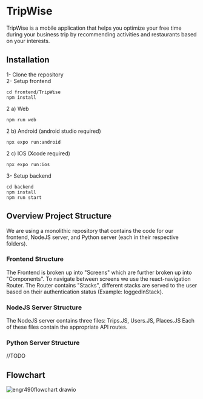 
# TripWise
TripWise is a mobile application that helps you optimize your free time during your business trip by recommending activities and restaurants based on your interests. 

## Installation

1- Clone the repository \
2- Setup frontend
```console
cd frontend/TripWise
npm install
```
2 a) Web
```console
npm run web
```
2 b) Android (android studio required) 
```console
npx expo run:android
```

2 c) IOS (Xcode required) 
```console
npx expo run:ios
```

3- Setup backend
```console
cd backend
npm install
npm run start
```

## Overview Project Structure
We are using a monolithic repository that contains the code for our frontend, NodeJS server, and Python server (each in their respective folders).

### Frontend Structure
The Frontend is broken up into "Screens" which are further broken up into "Components". To navigate between screens we use the react-navigation Router. The Router contains "Stacks", different stacks are served to the user based on their authentication status (Example: loggedInStack). 

  
### NodeJS Server Structure
The NodeJS server contains three files: Trips.JS, Users.JS, Places.JS
Each of these files contain the appropriate API routes.


### Python Server Structure
//TODO

## Flowchart
![engr490flowchart drawio](https://github.com/mattmazzone/engr-490/assets/68865174/d0d5248d-1a40-43e5-b8a3-e2e841c7c4f2)

